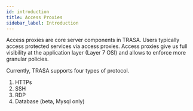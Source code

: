 ```yaml
---
id: introduction
title: Access Proxies
sidebar_label: Introduction
---
```


Access proxies are core server components in TRASA. Users typically access protected services via access proxies. Access proxies give us full visibility at the application layer (Layer 7 OSI) and allows to enforce more granular policies. 

Currently, TRASA supports four types of protocol.
1. HTTPs
2. SSH
3. RDP
4. Database (beta, Mysql only)